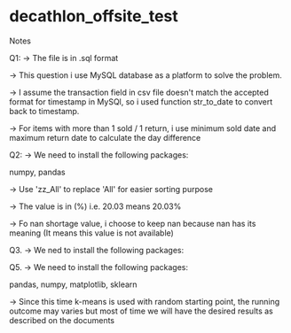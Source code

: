 # decathlon_offsite_test

Notes

Q1: 
-> The file is in .sql format

-> This question i use MySQL database as a platform to solve the problem. 

-> I assume the transaction field in csv file doesn't match the accepted format for timestamp in MySQl, so i used function str_to_date to convert back to timestamp. 

-> For items with more than 1 sold / 1 return, i use minimum sold date and maximum return date to calculate the day difference

Q2:
-> We need to install the following packages:

numpy,
pandas

-> Use 'zz_All' to replace 'All' for easier sorting purpose

-> The value is in (%) i.e. 20.03 means 20.03%

-> Fo nan shortage value, i choose to keep nan because nan has its meaning (It means this value is not available)

Q3.
-> We ned to install the following packages:


Q5.
-> We need to install the following packages:

pandas,
numpy,
matplotlib,
sklearn
  
-> Since this time k-means is used with random starting point, the running outcome may varies but most of time we will have the desired results as described on the documents
